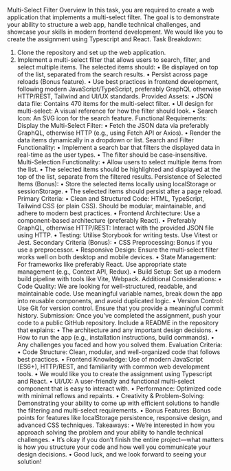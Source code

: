 Multi-Select Filter
Overview
In this task, you are required to create a web application that implements a multi-select
filter. The goal is to demonstrate your ability to structure a web app, handle technical
challenges, and showcase your skills in modern frontend development. We would like
you to create the assignment using Typescript and React.
Task Breakdown:
1. Clone the repository and set up the web application.
2. Implement a multi-select filter that allows users to search, filter, and select
multiple items.
The selected items should:
• Be displayed on top of the list, separated from the search results.
• Persist across page reloads (Bonus feature).
• Use best practices in frontend development, following modern
JavaScript/TypeScript, preferably GraphQL otherwise HTTP/REST, Tailwind and
UI/UX standards.
Provided Assets:
• JSON data file: Contains 470 items for the multi-select filter.
• UI design for multi-select: A visual reference for how the filter should look.
• Search Icon: An SVG icon for the search feature.
Functional Requirements:
Display the Multi-Select Filter:
• Fetch the JSON data via preferably GraphQL, otherwise HTTP (e.g., using Fetch
API or Axios).
• Render the data items dynamically in a dropdown or list.
Search and Filter Functionality:
• Implement a search bar that filters the displayed data in real-time as the user
types.
• The filter should be case-insensitive.
Multi-Selection Functionality:
• Allow users to select multiple items from the list.
• The selected items should be highlighted and displayed at the top of the list,
separate from the filtered results.
Persistence of Selected Items (Bonus):
• Store the selected items locally using localStorage or sessionStorage.
• The selected items should persist after a page reload.
Primary Criteria:
• Clean and Structured Code: HTML, TypeScript, Tailwind CSS (or plain CSS).
Should be modular, maintainable, and adhere to modern best practices.
• Frontend Architecture: Use a component-based architecture (preferably
React).
• Preferably GraphQL, otherwise HTTP/REST: Interact with the provided JSON
file using HTTP.
• Testing: Utilise Storybook for writing tests. Use Vitest or Jest.
Secondary Criteria (Bonus):
• CSS Preprocessing: Bonus if you use a preprocessor.
• Responsive Design: Ensure the multi-select filter works well on both desktop
and mobile devices.
• State Management: For frameworks like preferably React. Use appropriate
state management (e.g., Context API, Redux).
• Build Setup: Set up a modern build pipeline with tools like Vite, Webpack.
Additional Considerations:
• Code Quality: We are looking for well-structured, readable, and maintainable
code. Use meaningful variable names, break down the app into reusable
components, and avoid duplicated logic.
• Version Control: Use Git for version control. Ensure that you provide a
meaningful commit history.
Submission:
Once you've completed the assignment, push your code to a public GitHub repository.
Include a README in the repository that explains:
• The architecture and any important design decisions.
• How to run the app (e.g., installation instructions, build commands).
• Any challenges you faced and how you solved them.
Evaluation Criteria:
• Code Structure: Clean, modular, and well-organized code that follows best
practices.
• Frontend Knowledge: Use of modern JavaScript (ES6+), HTTP/REST, and
familiarity with common web development tools.
• We would like you to create the assignment using Typescript and React.
• UI/UX: A user-friendly and functional multi-select component that is easy to
interact with.
• Performance: Optimized code with minimal reflows and repaints.
• Creativity & Problem-Solving: Demonstrating your ability to come up with
efficient solutions to handle the filtering and multi-select requirements.
• Bonus Features: Bonus points for features like localStorage persistence,
responsive design, and advanced CSS techniques.
Takeaways:
• We’re interested in how you approach solving the problem and your ability to
handle technical challenges.
• It’s okay if you don’t finish the entire project—what matters is how you structure
your code and how well you communicate your design decisions.
• Good luck, and we look forward to seeing your solution!